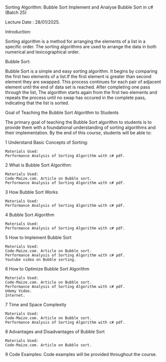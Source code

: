 

Sorting Algorithm: Bubble Sort
Implement and Analyse Bubble Sort in c# (Batch 25)

Lecture Date : 28/01/2025.


Introduction:

Sorting algorithm is a method for arranging the elements of a list in a specific order. The sorting algorithms are used to arrange the data in both numerical
and lexicographical order.

Bubble Sort:

Bubble Sort is a simple and easy sorting algorithm. It begins by comparing the first two elements of a list.If the first element is greater than 
second element they are swapped. This process continues for each pair of adjacent element until the end of data set is reached. After completing one pass through the list,
The algorithm starts again from the first two elements and repeats the process until no swap has occured in the complete pass,
indicating that the list is sorted.

Goal of Teaching the Bubble Sort Algorithm to Students

The primary goal of teaching the Bubble Sort algorithm to students is to provide them with a foundational understanding of sorting algorithms and
their implementation. 
By the end of this course, students will be able to:

1	Understand Basic Concepts of Sorting:

	Materials Used:
	Performance Analysis of Sorting Algorithm with c# pdf.

2	What is Bubble Sort Algorithm:
	
	Materials Used:
	Code-Maize.com. Article on Bubble sort.
	Performance Analysis of Sorting Algorithm with c# pdf.

3	How Bubble Sort Works
	
	Materials Used:
	Performance Analysis of Sorting Algorithm with c# pdf.

4	Bubble Sort Algorithm

	Materials Used:
	Performance Analysis of Sorting Algorithm with c# pdf.

5	How to Implement Bubble Sort
	
	Materials Used:
	Code-Maize.com. Article on Bubble sort.
	Performance Analysis of Sorting Algorithm with c# pdf.
	Youtube video on Bubble sorting.

6	How to Optimize Bubble Sort Algorithm
	
	Materials Used:
	Code-Maize.com. Article on Bubble sort.
	Performance Analysis of Sorting Algorithm with c# pdf.
	Udemy Video.
	Internet.

7	Time and Space Complexity

	Materials Used:
	Code-Maize.com. Article on Bubble sort.
	Performance Analysis of Sorting Algorithm with c# pdf.

8	Advantages and Disadvantages of Bubble Sort
	
	Materials Used:
	Code-Maize.com. Article on Bubble sort.

9	Code Examples:
	Code examples will be provided throughout the course.







